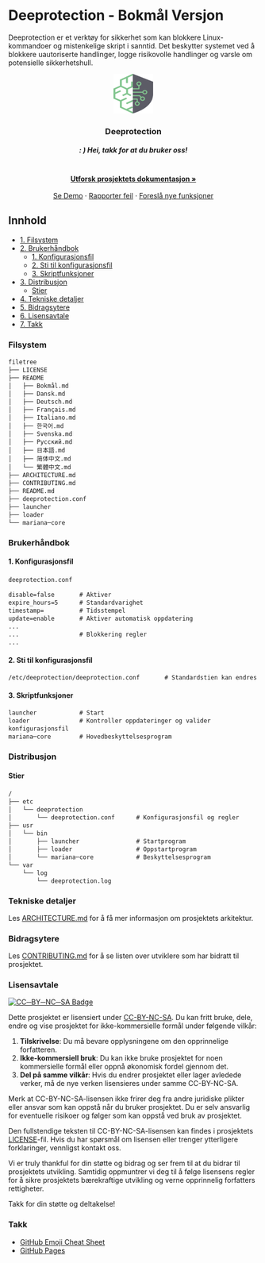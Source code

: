 # Deeprotection - Bokmål Versjon

Deeprotection er et verktøy for sikkerhet som kan blokkere Linux-kommandoer og mistenkelige skript i sanntid. Det beskytter systemet ved å blokkere uautoriserte handlinger, logge risikovolle handlinger og varsle om potensielle sikkerhetshull.

<p align="center">
  <a href="https://github.com/Geekstrange/Deeprotection">
    <img src="images/logo.svg" alt="Logo" width="80" height="80">
  </a>
  <h3 align="center">Deeprotection</h3>
  <h5 align="center">: ) Hei, takk for at du bruker oss!</h5>
  <p align="center">
    <br />
    <a href="https://github.com/Geekstrange/Deeprotection"><strong>Utforsk prosjektets dokumentasjon »</strong></a>
    <br />
    <br />
    <a href="https://github.com/Geekstrange/Deeprotection">Se Demo</a>
    ·
    <a href="https://github.com/Geekstrange/Deeprotection/issues">Rapporter feil</a>
    ·
    <a href="https://github.com/Geekstrange/Deeprotection/issues">Foreslå nye funksjoner</a>
  </p>
</p>

## Innhold

- [1. Filsystem](#filesystem)
- [2. Brukerhåndbok](#brukerhåndbok)
  - [1. Konfigurasjonsfil](#1-konfigurasjonsfil)
  - [2. Sti til konfigurasjonsfil](#2-sti-til-konfigurasjonsfil)
  - [3. Skriptfunksjoner](#3-skriptfunksjoner)
- [3. Distribusjon](#distribusjon)
  - [Stier](#stier)
- [4. Tekniske detaljer](#tekniske-detaljer)
- [5. Bidragsytere](#bidragsytere)
- [6. Lisensavtale](#lisensavtale)
- [7. Takk](#takk)

### Filsystem
```
filetree 
├── LICENSE
├── README
│   ├── Bokmål.md
│   ├── Dansk.md
│   ├── Deutsch.md
│   ├── Français.md
│   ├── Italiano.md
│   ├── 한국어.md
│   ├── Svenska.md
│   ├── Русский.md
│   ├── 日本語.md
│   ├── 简体中文.md
│   └── 繁體中文.md
├── ARCHITECTURE.md
├── CONTRIBUTING.md
├── README.md
├── deeprotection.conf
├── launcher
├── loader
└── mariana─core
```

### Brukerhåndbok

#### 1. Konfigurasjonsfil

`deeprotection.conf`

```
disable=false		# Aktiver
expire_hours=5		# Standardvarighet
timestamp=			# Tidsstempel
update=enable		# Aktiver automatisk oppdatering
...
...					# Blokkering regler
...
```

#### 2. Sti til konfigurasjonsfil

```
/etc/deeprotection/deeprotection.conf		# Standardstien kan endres
```

#### 3. Skriptfunksjoner

```
launcher			# Start
loader				# Kontroller oppdateringer og valider konfigurasjonsfil
mariana─core		# Hovedbeskyttelsesprogram
```

### Distribusjon

#### Stier

```
/
├── etc
│ 	└── deeprotection
│ 		└── deeprotection.conf		# Konfigurasjonsfil og regler
├── usr
│ 	└── bin 
│		├── launcher				# Startprogram
│		├── loader					# Oppstartprogram
│		└── mariana─core			# Beskyttelsesprogram
└── var
    └── log
    	└── deeprotection.log
```

### Tekniske detaljer

Les [ARCHITECTURE.md](https://github.com/Geekstrange/Deeprotection/ARCHITECTURE.md) for å få mer informasjon om prosjektets arkitektur.

### Bidragsytere

Les [CONTRIBUTING.md](https://github.com/Geekstrange/Deeprotection/CONTRIBUTING.md) for å se listen over utviklere som har bidratt til prosjektet.

### Lisensavtale

[![CC─BY─NC─SA Badge](https://mirrors.creativecommons.org/presskit/buttons/88x31/svg/by─nc─sa.svg)](https://creativecommons.org/licenses/by-nc-sa/4.0/)

Dette prosjektet er lisensiert under [CC-BY-NC-SA](https://creativecommons.org/licenses/by-nc-sa/4.0/). Du kan fritt bruke, dele, endre og vise prosjektet for ikke-kommersielle formål under følgende vilkår:

1. **Tilskrivelse**: Du må bevare opplysningene om den opprinnelige forfatteren.
2. **Ikke-kommersiell bruk**: Du kan ikke bruke prosjektet for noen kommersielle formål eller oppnå økonomisk fordel gjennom det.
3. **Del på samme vilkår**: Hvis du endrer prosjektet eller lager avledede verker, må de nye verken lisensieres under samme CC-BY-NC-SA.

Merk at CC-BY-NC-SA-lisensen ikke frirer deg fra andre juridiske plikter eller ansvar som kan oppstå når du bruker prosjektet. Du er selv ansvarlig for eventuelle risikoer og følger som kan oppstå ved bruk av prosjektet.

Den fullstendige teksten til CC-BY-NC-SA-lisensen kan findes i prosjektets [LICENSE](https://github.com/Geekstrange/Deeprotection/LICENSE)-fil. Hvis du har spørsmål om lisensen eller trenger ytterligere forklaringer, vennligst kontakt oss.

Vi er truly thankful for din støtte og bidrag og ser frem til at du bidrar til prosjektets utvikling. Samtidig oppmuntrer vi deg til å følge lisensens regler for å sikre prosjektets bærekraftige utvikling og verne opprinnelig forfatters rettigheter.

Takk for din støtte og deltakelse!

### Takk

- [GitHub Emoji Cheat Sheet](https://www.webpagefx.com/tools/emoji─cheat─sheet)
- [GitHub Pages](https://pages.github.com)